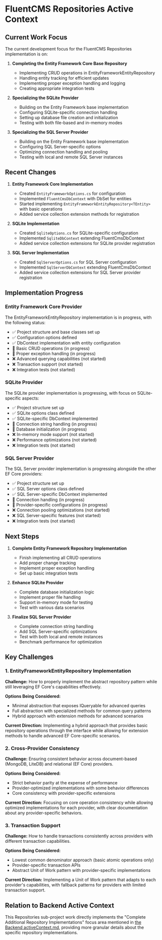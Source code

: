 # FluentCMS Repositories Active Context

## Current Work Focus

The current development focus for the FluentCMS Repositories implementation is on:

1. **Completing the Entity Framework Core Base Repository**
   - Implementing CRUD operations in EntityFrameworkEntityRepository<TEntity>
   - Handling entity tracking for efficient updates
   - Implementing proper exception handling and logging
   - Creating appropriate integration tests

2. **Specializing the SQLite Provider**
   - Building on the Entity Framework base implementation
   - Configuring SQLite-specific connection handling
   - Setting up database file creation and initialization
   - Testing with both file-based and in-memory modes

3. **Specializing the SQL Server Provider**
   - Building on the Entity Framework base implementation
   - Configuring SQL Server-specific options
   - Optimizing connection handling and pooling
   - Testing with local and remote SQL Server instances

## Recent Changes

1. **Entity Framework Core Implementation**
   - Created `EntityFrameworkOptions.cs` for configuration
   - Implemented `FluentCmsDbContext` with DbSet<T> for entities
   - Started implementing `EntityFrameworkEntityRepository<TEntity>` with basic operations
   - Added service collection extension methods for registration

2. **SQLite Implementation**
   - Created `SqliteOptions.cs` for SQLite-specific configuration
   - Implemented `SqliteDbContext` extending FluentCmsDbContext
   - Added service collection extensions for SQLite provider registration

3. **SQL Server Implementation**
   - Created `SqlServerOptions.cs` for SQL Server configuration
   - Implemented `SqlServerDbContext` extending FluentCmsDbContext
   - Added service collection extensions for SQL Server provider registration

## Implementation Progress

### Entity Framework Core Provider

The EntityFrameworkEntityRepository<TEntity> implementation is in progress, with the following status:

- ✅ Project structure and base classes set up
- ✅ Configuration options defined
- ✅ DbContext implementation with entity configuration
- 🚧 Basic CRUD operations (in progress)
- 🚧 Proper exception handling (in progress)
- ❌ Advanced querying capabilities (not started)
- ❌ Transaction support (not started)
- ❌ Integration tests (not started)

### SQLite Provider

The SQLite provider implementation is progressing, with focus on SQLite-specific aspects:

- ✅ Project structure set up
- ✅ SQLite options class defined
- ✅ SQLite-specific DbContext implemented
- 🚧 Connection string handling (in progress)
- 🚧 Database initialization (in progress)
- ❌ In-memory mode support (not started)
- ❌ Performance optimizations (not started)
- ❌ Integration tests (not started)

### SQL Server Provider

The SQL Server provider implementation is progressing alongside the other EF Core providers:

- ✅ Project structure set up
- ✅ SQL Server options class defined
- ✅ SQL Server-specific DbContext implemented
- 🚧 Connection handling (in progress)
- 🚧 Provider-specific configurations (in progress)
- ❌ Connection pooling optimizations (not started)
- ❌ SQL Server-specific features (not started)
- ❌ Integration tests (not started)

## Next Steps

1. **Complete Entity Framework Repository Implementation**
   - Finish implementing all CRUD operations
   - Add proper change tracking
   - Implement proper exception handling
   - Set up basic integration tests

2. **Enhance SQLite Provider**
   - Complete database initialization logic
   - Implement proper file handling
   - Support in-memory mode for testing
   - Test with various data scenarios

3. **Finalize SQL Server Provider**
   - Complete connection string handling
   - Add SQL Server-specific optimizations
   - Test with both local and remote instances
   - Benchmark performance for optimization

## Key Challenges

### 1. EntityFrameworkEntityRepository Implementation

**Challenge:**
How to properly implement the abstract repository pattern while still leveraging EF Core's capabilities effectively.

**Options Being Considered:**
- Minimal abstraction that exposes IQueryable for advanced queries
- Full abstraction with specialized methods for common query patterns
- Hybrid approach with extension methods for advanced scenarios

**Current Direction:**
Implementing a hybrid approach that provides basic repository operations through the interface while allowing for extension methods to handle advanced EF Core-specific scenarios.

### 2. Cross-Provider Consistency

**Challenge:**
Ensuring consistent behavior across document-based (MongoDB, LiteDB) and relational (EF Core) providers.

**Options Being Considered:**
- Strict behavior parity at the expense of performance
- Provider-optimized implementations with some behavior differences
- Core consistency with provider-specific extensions

**Current Direction:**
Focusing on core operation consistency while allowing optimized implementations for each provider, with clear documentation about any provider-specific behaviors.

### 3. Transaction Support

**Challenge:**
How to handle transactions consistently across providers with different transaction capabilities.

**Options Being Considered:**
- Lowest common denominator approach (basic atomic operations only)
- Provider-specific transaction APIs
- Abstract Unit of Work pattern with provider-specific implementations

**Current Direction:**
Implementing a Unit of Work pattern that adapts to each provider's capabilities, with fallback patterns for providers with limited transaction support.

## Relation to Backend Active Context

This Repositories sub-project work directly implements the "Complete Additional Repository Implementations" focus area mentioned in [the Backend activeContext.md](../../memory-bank/activeContext.md), providing more granular details about the specific repository implementations.
